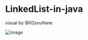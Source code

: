 # LinkedList-in-java

visual by @02soufiane

![image](https://user-images.githubusercontent.com/81969518/221354431-5286e128-d499-4415-8e81-e60b555d107f.png)
